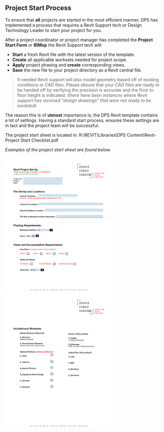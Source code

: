## Project Start Process

To ensure that **all** projects are started in the most efficient manner, DPS has implemented a process that requires a Revit Support tech or Design Technology Leader to start your project for you.

After a project coordinator or project manager has completed the **Project Start Form** or **BIMxp** the Revit Support tech will:

* **Start** a fresh Revit file with the latest version of the template.
* **Create** all applicable worksets needed for project scope.
* **Apply** project phasing and **create** corresponding views.
* **Save** the new file to your project directory as a Revit central file.

>If needed Revit support will also model geometry based off of existing conditions or CAD files. Please ebsure that your CAD files are ready to be handed off by verifying the precision is accurate and the floor to floor height is indicated. (*there have been instances where Revit support has received "design drawings" that were not ready to be modeled*)

The reason this is of **utmost** importance is, the DPS Revit template contains a lot of settings. Having a standard start process, ensures these settings are in tact and the project team will be successful.

The project start sheet is located in: R:\REVIT\Libraries\DPS Content\Revit-Project Start Checklist.pdf 

*Examples of the project start sheet are found below.*

<img src="images/2-1/2-1_projectstart1.png" alt="Project Start 1" width = "350"/>
<img src="images/2-1/2-1_projectstart2.png" alt="Project Start 2" width = "350"/>
